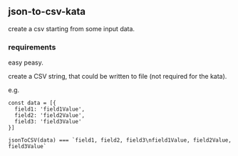 ## json-to-csv-kata

create a csv starting from some input data.

### requirements

easy peasy.

create a CSV string, that could be written to file (not required for the kata).

e.g.

```
const data = [{
  field1: 'field1Value',
  field2: 'field2Value',
  field3: 'field3Value'
}]

jsonToCSV(data) === `field1, field2, field3\nfield1Value, field2Value, field3Value`
```